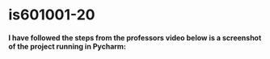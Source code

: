 # is601001-20
#### I have followed the steps from the professors video below is a screenshot of the project running in Pycharm:


